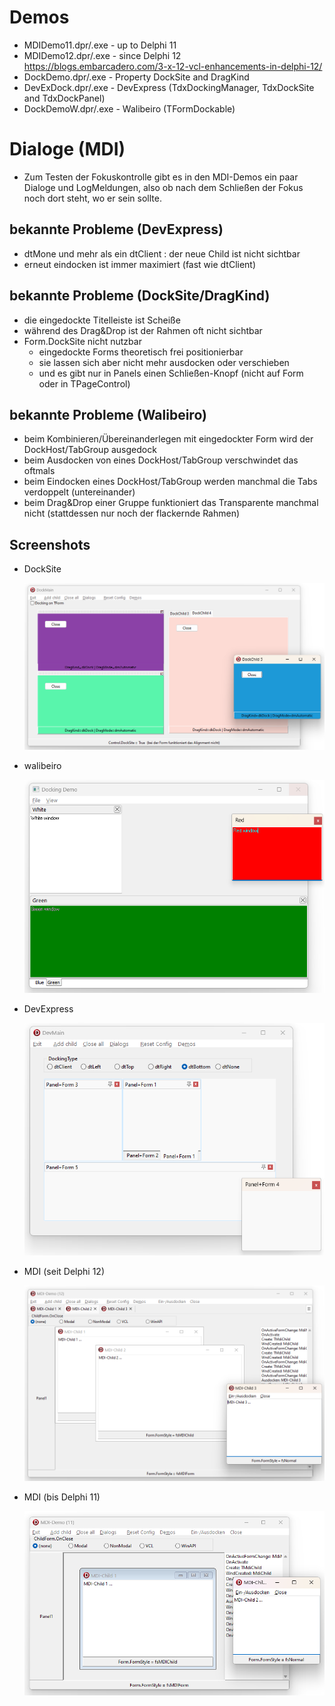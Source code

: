 # Demos
* MDIDemo11.dpr/.exe - up to Delphi 11
* MDIDemo12.dpr/.exe - since Delphi 12 https://blogs.embarcadero.com/3-x-12-vcl-enhancements-in-delphi-12/
* DockDemo.dpr/.exe  - Property DockSite and DragKind
* DevExDock.dpr/.exe - DevExpress (TdxDockingManager, TdxDockSite and TdxDockPanel)
* DockDemoW.dpr/.exe - Walibeiro (TFormDockable)

# Dialoge (MDI)
* Zum Testen der Fokuskontrolle gibt es in den MDI-Demos ein paar Dialoge und LogMeldungen, also ob nach dem Schließen der Fokus noch dort steht, wo er sein sollte.

## bekannte Probleme (DevExpress)
* dtMone und mehr als ein dtClient : der neue Child ist nicht sichtbar
* erneut eindocken ist immer maximiert (fast wie dtClient)

## bekannte Probleme (DockSite/DragKind)
* die eingedockte Titelleiste ist Scheiße
* während des Drag&Drop ist der Rahmen oft nicht sichtbar
* Form.DockSite nicht nutzbar 
  * eingedockte Forms theoretisch frei positionierbar
  * sie lassen sich aber nicht mehr ausdocken oder verschieben
  * und es gibt nur in Panels einen Schließen-Knopf (nicht auf Form oder in TPageControl)

## bekannte Probleme (Walibeiro)
* beim Kombinieren/Übereinanderlegen mit eingedockter Form wird der DockHost/TabGroup ausgedock
* beim Ausdocken von eines DockHost/TabGroup verschwindet das oftmals
* beim Eindocken eines DockHost/TabGroup werden manchmal die Tabs verdoppelt (untereinander)
* beim Drag&Drop einer Gruppe funktioniert das Transparente manchmal nicht (stattdessen nur noch der flackernde Rahmen)

## Screenshots

* DockSite

  ![DockDemo](DockDemoScreenshot.png)

* walibeiro

  ![walibeiro](walibeiroScreenshot.png)

* DevExpress

  ![DevExDock](DevExDockScreenshot.png)

* MDI (seit Delphi 12)

  ![MDIDemo12](MDIDemo12Screenshot.png)

* MDI (bis Delphi 11)

  ![MDIDemo11](MDIDemo11Screenshot.png)

